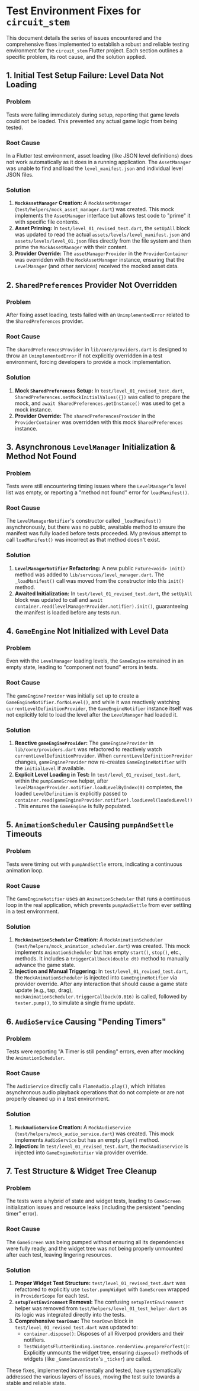 # Test Environment Fixes for `circuit_stem`

This document details the series of issues encountered and the comprehensive fixes implemented to establish a robust and reliable testing environment for the `circuit_stem` Flutter project. Each section outlines a specific problem, its root cause, and the solution applied.

## 1. Initial Test Setup Failure: Level Data Not Loading

### Problem
Tests were failing immediately during setup, reporting that game levels could not be loaded. This prevented any actual game logic from being tested.

### Root Cause
In a Flutter test environment, asset loading (like JSON level definitions) does not work automatically as it does in a running application. The `AssetManager` was unable to find and load the `level_manifest.json` and individual level JSON files.

### Solution
1.  **`MockAssetManager` Creation:** A `MockAssetManager` (`test/helpers/mock_asset_manager.dart`) was created. This mock implements the `AssetManager` interface but allows test code to "prime" it with specific file contents.
2.  **Asset Priming:** In `test/level_01_revised_test.dart`, the `setUpAll` block was updated to read the actual `assets/levels/level_manifest.json` and `assets/levels/level_01.json` files directly from the file system and then prime the `MockAssetManager` with their content.
3.  **Provider Override:** The `assetManagerProvider` in the `ProviderContainer` was overridden with the `MockAssetManager` instance, ensuring that the `LevelManager` (and other services) received the mocked asset data.

## 2. `SharedPreferences` Provider Not Overridden

### Problem
After fixing asset loading, tests failed with an `UnimplementedError` related to the `SharedPreferences` provider.

### Root Cause
The `sharedPreferencesProvider` in `lib/core/providers.dart` is designed to throw an `UnimplementedError` if not explicitly overridden in a test environment, forcing developers to provide a mock implementation.

### Solution
1.  **Mock `SharedPreferences` Setup:** In `test/level_01_revised_test.dart`, `SharedPreferences.setMockInitialValues({})` was called to prepare the mock, and `await SharedPreferences.getInstance()` was used to get a mock instance.
2.  **Provider Override:** The `sharedPreferencesProvider` in the `ProviderContainer` was overridden with this mock `SharedPreferences` instance.

## 3. Asynchronous `LevelManager` Initialization & Method Not Found

### Problem
Tests were still encountering timing issues where the `LevelManager`'s level list was empty, or reporting a "method not found" error for `loadManifest()`.

### Root Cause
The `LevelManagerNotifier`'s constructor called `_loadManifest()` asynchronously, but there was no public, awaitable method to ensure the manifest was fully loaded before tests proceeded. My previous attempt to call `loadManifest()` was incorrect as that method doesn't exist.

### Solution
1.  **`LevelManagerNotifier` Refactoring:** A new public `Future<void> init()` method was added to `lib/services/level_manager.dart`. The `_loadManifest()` call was moved from the constructor into this `init()` method.
2.  **Awaited Initialization:** In `test/level_01_revised_test.dart`, the `setUpAll` block was updated to call and `await` `container.read(levelManagerProvider.notifier).init()`, guaranteeing the manifest is loaded before any tests run.

## 4. `GameEngine` Not Initialized with Level Data

### Problem
Even with the `LevelManager` loading levels, the `GameEngine` remained in an empty state, leading to "component not found" errors in tests.

### Root Cause
The `gameEngineProvider` was initially set up to create a `GameEngineNotifier.forNoLevel()`, and while it was reactively watching `currentLevelDefinitionProvider`, the `GameEngineNotifier` instance itself was not explicitly told to load the level after the `LevelManager` had loaded it.

### Solution
1.  **Reactive `gameEngineProvider`:** The `gameEngineProvider` in `lib/core/providers.dart` was refactored to reactively watch `currentLevelDefinitionProvider`. When `currentLevelDefinitionProvider` changes, `gameEngineProvider` now re-creates `GameEngineNotifier` with the `initialLevel` if available.
2.  **Explicit Level Loading in Test:** In `test/level_01_revised_test.dart`, within the `pumpGameScreen` helper, after `levelManagerProvider.notifier.loadLevelByIndex(0)` completes, the loaded `LevelDefinition` is explicitly passed to `container.read(gameEngineProvider.notifier).loadLevel(loadedLevel!)`. This ensures the `GameEngine` is fully populated.

## 5. `AnimationScheduler` Causing `pumpAndSettle` Timeouts

### Problem
Tests were timing out with `pumpAndSettle` errors, indicating a continuous animation loop.

### Root Cause
The `GameEngineNotifier` uses an `AnimationScheduler` that runs a continuous loop in the real application, which prevents `pumpAndSettle` from ever settling in a test environment.

### Solution
1.  **`MockAnimationScheduler` Creation:** A `MockAnimationScheduler` (`test/helpers/mock_animation_scheduler.dart`) was created. This mock implements `AnimationScheduler` but has empty `start()`, `stop()`, etc., methods. It includes a `triggerCallback(double dt)` method to manually advance the game state.
2.  **Injection and Manual Triggering:** In `test/level_01_revised_test.dart`, the `MockAnimationScheduler` is injected into `GameEngineNotifier` via provider override. After any interaction that should cause a game state update (e.g., tap, drag), `mockAnimationScheduler.triggerCallback(0.016)` is called, followed by `tester.pump()`, to simulate a single frame update.

## 6. `AudioService` Causing "Pending Timers"

### Problem
Tests were reporting "A Timer is still pending" errors, even after mocking the `AnimationScheduler`.

### Root Cause
The `AudioService` directly calls `FlameAudio.play()`, which initiates asynchronous audio playback operations that do not complete or are not properly cleaned up in a test environment.

### Solution
1.  **`MockAudioService` Creation:** A `MockAudioService` (`test/helpers/mock_audio_service.dart`) was created. This mock implements `AudioService` but has an empty `play()` method.
2.  **Injection:** In `test/level_01_revised_test.dart`, the `MockAudioService` is injected into `GameEngineNotifier` via provider override.

## 7. Test Structure & Widget Tree Cleanup

### Problem
The tests were a hybrid of state and widget tests, leading to `GameScreen` initialization issues and resource leaks (including the persistent "pending timer" error).

### Root Cause
The `GameScreen` was being pumped without ensuring all its dependencies were fully ready, and the widget tree was not being properly unmounted after each test, leaving lingering resources.

### Solution
1.  **Proper Widget Test Structure:** `test/level_01_revised_test.dart` was refactored to explicitly use `tester.pumpWidget` with `GameScreen` wrapped in `ProviderScope` for each test.
2.  **`setupTestEnvironment` Removal:** The confusing `setupTestEnvironment` helper was removed from `test/helpers/level_01_test_helper.dart` as its logic was integrated directly into the tests.
3.  **Comprehensive `tearDown`:** The `tearDown` block in `test/level_01_revised_test.dart` was updated to:
    *   `container.dispose()`: Disposes of all Riverpod providers and their notifiers.
    *   `TestWidgetsFlutterBinding.instance.renderView.prepareForTest()`: Explicitly unmounts the widget tree, ensuring `dispose()` methods of widgets (like `_GameCanvasState`'s `_ticker`) are called.

These fixes, implemented incrementally and tested, have systematically addressed the various layers of issues, moving the test suite towards a stable and reliable state.
